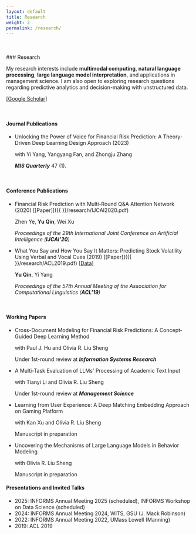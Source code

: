 ```yaml
---
layout: default
title: Research
weight: 2
permalink: /research/
---
```


<br/>
<br/>
### Research

My research interests include **multimodal computing**, **natural language processing**, **large language model interpretation**, and applications in management science. I am also open to exploring research questions regarding predictive analytics and decision-making with unstructured data.<br>

[[Google Scholar]](https://scholar.google.com/citations?user=pSUNWFEAAAAJ)

<br/>


#### Journal Publications

* Unlocking the Power of Voice for Financial Risk Prediction: A Theory-Driven Deep Learning Design Approach (2023)

	with Yi Yang, Yangyang Fan, and Zhongju Zhang

	***MIS Quarterly*** 47 (1).

<br/>

#### Conference Publications

* Financial Risk Prediction with Multi-Round Q&A Attention Network (2020) [[Paper]]({{  }}/research/IJCAI2020.pdf)

	Zhen Ye, **Yu Qin**, Wei Xu

	*Proceedings of the 29th International Joint Conference on Artificial Intelligence (**IJCAI'20**)*


* What You Say and How You Say It Matters: Predicting Stock Volatility Using Verbal and Vocal Cues (2019)  [[Paper]]({{  }}/research/ACL2019.pdf) [[Data]](https://github.com/GeminiLn/EarningsCall_Dataset)

	**Yu Qin**, Yi Yang

	*Proceedings of the 57th Annual Meeting of the Association for Computational Linguistics (**ACL'19**)*

<br/>

#### Working Papers 

* Cross-Document Modeling for Financial Risk Predictions: A Concept-Guided Deep Learning Method

	with Paul J. Hu and Olivia R. Liu Sheng

	Under 1st-round review at ***Information Systems Research***


* A Multi-Task Evaluation of LLMs' Processing of Academic Text Input

	with Tianyi Li and Olivia R. Liu Sheng

	Under 1st-round review at ***Management Science***

* Learning from User Experience: A Deep Matching Embedding Approach on Gaming Platform

	with Kan Xu and Olivia R. Liu Sheng

	Manuscript in preparation


* Uncovering the Mechanisms of Large Language Models in Behavior Modeling

	with Olivia R. Liu Sheng

	Manuscript in preparation

#### Presentations and Invited Talks

* 2025: INFORMS Annual Meeting 2025 (scheduled), INFORMS Workshop on Data Science (scheduled)
* 2024: INFORMS Annual Meeting 2024, WITS, GSU (J. Mack Robinson)
* 2022: INFORMS Annual Meeting 2022, UMass Lowell (Manning)
* 2019: ACL 2019
